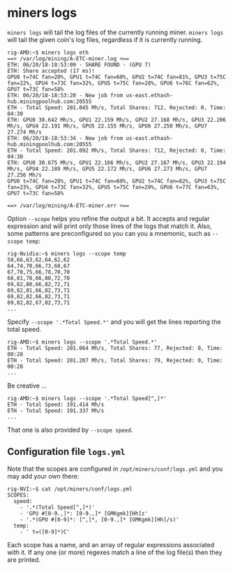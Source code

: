 miners logs
==============

`miners logs` will tail the log files of the currently running miner.  `miners logs` will tail the given coin's log files, regardless if it is currently running.

    rig-AMD:~$ miners logs eth
    ==> /var/log/mining/A-ETC-miner.log <==
	ETH: 06/20/18-18:53:09 - SHARE FOUND - (GPU 7)
	ETH: Share accepted (17 ms)!
	GPU0 t=74C fan=20%, GPU1 t=74C fan=60%, GPU2 t=74C fan=81%, GPU3 t=75C fan=22%, GPU4 t=73C fan=32%, GPU5 t=75C fan=28%, GPU6 t=76C fan=62%, GPU7 t=73C fan=58%
	ETH: 06/20/18-18:53:20 - New job from us-east.ethash-hub.miningpoolhub.com:20555
	ETH - Total Speed: 201.045 Mh/s, Total Shares: 712, Rejected: 0, Time: 04:30
	ETH: GPU0 30.642 Mh/s, GPU1 22.159 Mh/s, GPU2 27.168 Mh/s, GPU3 22.206 Mh/s, GPU4 22.191 Mh/s, GPU5 22.155 Mh/s, GPU6 27.250 Mh/s, GPU7 27.274 Mh/s
	ETH: 06/20/18-18:53:34 - New job from us-east.ethash-hub.miningpoolhub.com:20555
	ETH - Total Speed: 201.092 Mh/s, Total Shares: 712, Rejected: 0, Time: 04:30
	ETH: GPU0 30.675 Mh/s, GPU1 22.166 Mh/s, GPU2 27.167 Mh/s, GPU3 22.194 Mh/s, GPU4 22.189 Mh/s, GPU5 22.172 Mh/s, GPU6 27.273 Mh/s, GPU7 27.256 Mh/s
	GPU0 t=74C fan=20%, GPU1 t=74C fan=60%, GPU2 t=74C fan=82%, GPU3 t=75C fan=23%, GPU4 t=73C fan=32%, GPU5 t=75C fan=29%, GPU6 t=77C fan=63%, GPU7 t=73C fan=58%
	
	==> /var/log/mining/A-ETC-miner.err <==

Option `--scope` helps you refine the output a bit. It accepts and regular expression and will print only those lines of the logs that match it. Also, some patterns are preconfigured so you can you a mnemonic, such as `--scope temp`:

    rig-Nvidia:~$ miners logs --scope temp
    58,66,63,62,64,62,62
    64,74,70,66,73,68,67
    67,78,75,66,78,70,70
    68,81,78,66,80,72,70
    69,82,80,66,82,72,71
    69,82,81,66,82,73,71
    69,82,82,66,82,73,71
    69,82,82,67,82,73,71
    ...

Specify `--scope '.*Total Speed.*'` and you will get the lines reporting the total speed.

    rig-AMD:~$ miners logs --scope '.*Total Speed.*'
    ETH - Total Speed: 201.064 Mh/s, Total Shares: 77, Rejected: 0, Time: 00:28
    ETH - Total Speed: 201.207 Mh/s, Total Shares: 79, Rejected: 0, Time: 00:28
    ...

Be creative ...

    rig-AMD:~$ miners logs --scope '.*Total Speed[^,]*'
    ETH - Total Speed: 191.414 Mh/s
    ETH - Total Speed: 191.337 Mh/s
    ...

That one is also provided by `--scope speed`.

Configuration file `logs.yml`
-----------------------------
Note that the scopes are configured in `/opt/miners/conf/logs.yml` and you may add your own there:

    rig-NVI:~$ cat /opt/miners/conf/logs.yml
    SCOPES:
      speed:
        - '.*(Total Speed[^,]*)'
        - 'GPU #[0-9.,]*: [0-9.,]* [GMKgmk][Hh]z'
        - '.*(GPU #[0-9]*: [^,]*, [0-9.,]* [GMKgmk][Hh]/s)'
      temp:
        - ' t=([0-9]*)C'

Each scope has a name, and an array of regular expressions associated with it. If any one (or more) regexes match a line of the log file(s) then they are printed.